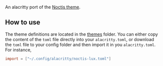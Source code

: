 An alacritty port of the [Noctis theme](https://github.com/liviuschera/noctis).

## How to use
The theme definitions are located in the [themes](themes/) folder. You can either copy the content
of the `toml` file directly into your `alacritty.toml`, or download the `toml` file to your config
folder and then import it in you `alacritty.toml`. For instance,

```toml
import = ["~/.config/alacritty/noctis-lux.toml"]
```
